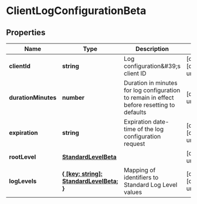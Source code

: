 # ClientLogConfigurationBeta

## Properties

Name | Type | Description | Notes
------------ | ------------- | ------------- | -------------
**clientId** | **string** | Log configuration\&#39;s client ID | [optional] [default to undefined]
**durationMinutes** | **number** | Duration in minutes for log configuration to remain in effect before resetting to defaults | [default to undefined]
**expiration** | **string** | Expiration date-time of the log configuration request | [optional] [default to undefined]
**rootLevel** | [**StandardLevelBeta**](StandardLevelBeta.md) |  | [default to undefined]
**logLevels** | [**{ [key: string]: StandardLevelBeta; }**](StandardLevelBeta.md) | Mapping of identifiers to Standard Log Level values | [optional] [default to undefined]

